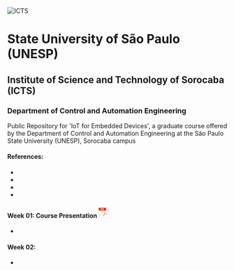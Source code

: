 ![ICTS](./images/unesp_sorocaba.jpg)
# State University of São Paulo (UNESP)
## Institute of Science and Technology of Sorocaba (ICTS)
### Department of Control and Automation Engineering
Public Repository for 'IoT for Embedded Devices', a graduate course offered by the Department of Control and Automation Engineering at the São Paulo State University (UNESP), Sorocaba campus

#### References:
*
*
*
*
#### Week 01: Course Presentation <a href="lessons/week_01/week_01_Course_Presentation_IoT_Dhiego.pdf"> <img src="images/pdf_logo.png" alt="PDF" width="25" height="25" /> </a> 

* 
#### Week 02:
* 

